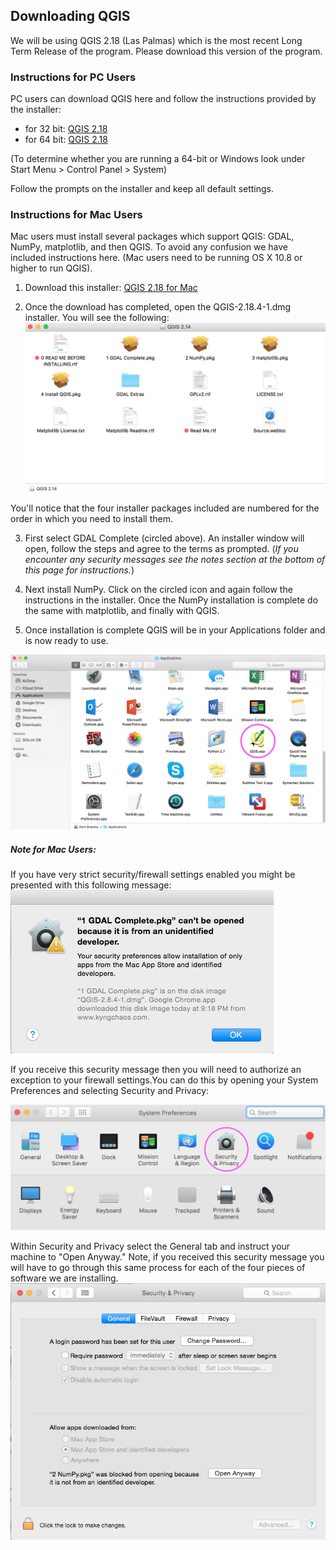 ## Downloading QGIS

We will be using QGIS 2.18 (Las Palmas) which is the most recent Long Term Release of the program. Please download this version of the program. 

### Instructions for PC Users
PC users can download QGIS here and follow the instructions provided by the installer:

* for 32 bit: [QGIS 2.18](http://www.qgis.org/downloads/QGIS-OSGeo4W-2.18.19-1-Setup-x86_64.exe)
* for 64 bit: [QGIS 2.18](http://www.qgis.org/downloads/QGIS-OSGeo4W-2.18.19-1-Setup-x86.exe)

(To determine whether you are running a 64-bit or Windows look under Start Menu > Control Panel > System)

Follow the prompts on the installer and keep all default settings. 

### Instructions for Mac Users
Mac users must install several packages which support QGIS: GDAL, NumPy, matplotlib, and then QGIS. To avoid any confusion we have included instructions here. (Mac users need to be running OS X 10.8 or higher to run QGIS). 

1. Download this installer: [QGIS 2.18 for Mac](http://www.qgis.org/downloads/macOS/QGIS-OSX-2.18.19-1.dmg)

2. Once the download has completed, open the QGIS-2.18.4-1.dmg installer. You will see the following: 
 ![img](https://github.com/CenterForSpatialResearch/MappingForTheUrbanHumanities_2017/blob/master/Resources/Images/InstallMac01-a.png)

 You'll notice that the four installer packages included are numbered for the order in which you need to install them. 

3. First select GDAL Complete (circled above). An installer window will open, follow the steps and agree to the terms as prompted. (*If you encounter any security messages see the notes section at the bottom of this page for instructions.*)
 
4. Next install NumPy. Click on the circled icon and again follow the instructions in the installer. Once the NumPy installation is complete do the same with matplotlib, and finally with QGIS. 

5. Once installation is complete QGIS will be in your Applications folder and is now ready to use. 

![img](https://github.com/CenterForSpatialResearch/MappingForTheUrbanHumanities/blob/master/Resources/Images/InstallMac11.png)

##### Note for Mac Users: 
If you have very strict security/firewall settings enabled you might be presented with this following message: 
  ![img](https://github.com/CenterForSpatialResearch/MappingForTheUrbanHumanities/blob/master/Resources/Images/InstallMac02.png)

 If you receive this security message then you will need to authorize an exception to your firewall settings.You can do this by opening your System Preferences and selecting Security and Privacy:

  ![img](https://github.com/CenterForSpatialResearch/MappingForTheUrbanHumanities/blob/master/Resources/Images/InstallMac03.png)

 Within Security and Privacy select the General tab and instruct your machine to "Open Anyway." Note, if you received this security message you will have to go through this same process for each of the four pieces of software we are installing. 
 	![img](https://github.com/CenterForSpatialResearch/MappingForTheUrbanHumanities/blob/master/Resources/Images/InstallMac07.png)
